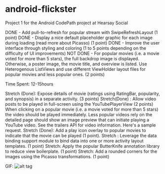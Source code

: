 # android-flickster
Project 1 for the Android CodePath project at Hearsay Social

DONE - Add pull-to-refresh for popular stream with SwipeRefreshLayout (1 point)
DONE - Display a nice default placeholder graphic for each image during loading (read more about Picasso) (1 point)
DONE - Improve the user interface through styling and coloring (1 to 5 points depending on the difficulty of UI improvements)
NOT DONE - For popular movies (i.e. a movie voted for more than 5 stars), the full backdrop image is displayed. Otherwise, a poster image, the movie title, and overview is listed. Use Heterogenous ListViews and use different ViewHolder layout files for popular movies and less popular ones. (2 points)

Time Spent: 12-15hours

Stretch (Done): Expose details of movie (ratings using RatingBar, popularity, and synopsis) in a separate activity. (3 points)
Stretch(Done) : Allow video posts to be played in full-screen using the YouTubePlayerView (2 points)
  When clicking on a popular movie (i.e. a movie voted for more than 5 stars) the video should be played immediately.
  Less popular videos rely on the detailed page should show an image preview that can initiate playing a YouTube video.
  See the trailers API for video information. Here's a sample request.
Stretch (Done): Add a play icon overlay to popular movies to indicate that the movie can be played (1 point).
Stretch : Leverage the data binding support module to bind data into one or more activity layout templates. (1 point)
Stretch: Apply the popular ButterKnife annotation library to reduce view boilerplate. (1 point)
Stretch: Add a rounded corners for the images using the Picasso transformations. (1 point)

GIF:
![alt tag](https://raw.githubusercontent.com/droanr/android-flickster/master/Flickster.gif)

